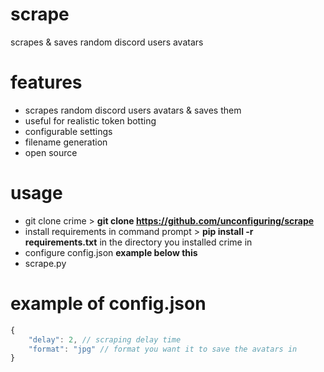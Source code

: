 # scrape
scrapes & saves random discord users avatars

# features
- scrapes random discord users avatars & saves them
- useful for realistic token botting
- configurable settings
- filename generation
- open source

# usage
- git clone crime > **git clone https://github.com/unconfiguring/scrape**
- install requirements in command prompt > **pip install -r requirements.txt** in the directory you installed crime in
- configure config.json **example below this**
- scrape.py

# example of config.json
```js
{
    "delay": 2, // scraping delay time
    "format": "jpg" // format you want it to save the avatars in
}
```
